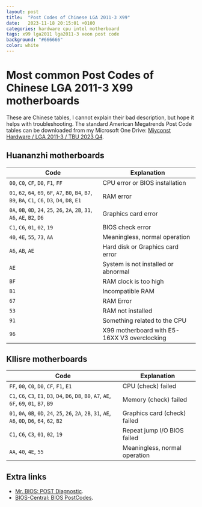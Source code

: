```yaml
---
layout: post
title:  "Post Codes of Chinese LGA 2011-3 X99"
date:   2023-11-18 20:15:01 +0100
categories: hardware cpu intel motherboard
tags: x99 lga2011 lga2011-3 xeon post code
background: "#666666"
color: white
---
```


# Most common Post Codes of Chinese LGA 2011-3 X99 motherboards

These are Chinese tables, I cannot explain their bad description, but hope it helps with troubleshooting.
The standard American Megatrends Post Code tables can be downloaded from my Microsoft One Drive: [Miyconst Hardware / LGA 2011-3 / TBU 2023 Q4](https://1drv.ms/f/s!AtZZXDjjb94kgstOpEk-fIkQxCXCAg?e=PlNcgE).

## Huananzhi motherboards

| Code | Explanation |
|------|-------------|
| `00`, `C0`, `CF`, `D0`, `F1`, `FF` | CPU error or BIOS installation |
| `01`, `62`, `64`, `69`, `6F`, `A7`, `B0`, `B4`, `B7`, `B9`, `BA`, `C1`, `C6`, `D3`, `D4`, `D8`, `E1` | RAM error |
| `0A`, `0B`, `0D`, `24`, `25`, `26`, `2A`, `2B`, `31`, `A6`, `AE`, `B2`, `D6` | Graphics card error |
| `C1`, `C6`, `01`, `02`, `19` | BIOS check error |
| `40`, `4E`, `55`, `73`, `AA` | Meaningless, normal operation |
| `A6`, `AB`, `AE` | Hard disk or Graphics card error |
| `AE` | System is not installed or abnormal |
| `BF` | RAM clock is too high |
| `B1` | Incompatible RAM |
| `67` | RAM Error |
| `53` | RAM not installed |
| `91` | Something related to the CPU |
| `96` | X99 motherboard with E5-16XX V3 overclocking |

## Kllisre motherboards

| Code | Explanation |
|------|-------------|
| `FF`, `00`, `C0`, `D0`, `CF`, `F1`, `E1` | CPU (check) failed |
| `C1`, `C6`, `C3`, `E1`, `D3`, `D4`, `D6`, `D8`, `B0`, `A7`, `AE`, `6F`, `69`, `01`, `B7`, `B9` | Memory (check) failed |
| `01`, `0A`, `0B`, `0D`, `24`, `25`, `26`, `2A`, `2B`, `31`, `AE`, `A6`, `0D`, `D6`, `64`, `62`, `B2` | Graphics card (check) failed |
| `C1`, `C6`, `C3`, `01`, `02`, `19` | Repeat jump I/O BIOS failed |
| `AA`, `40`, `4E`, `55` | Meaningless, normal operation |

## Extra links

- [Mr. BIOS: POST Diagnostic](https://www.mrbios.com/techsupport/award/postcodes.htm).
- [BIOS-Central: BIOS PostCodes](https://www.bioscentral.com/postcodes/amibios.htm).